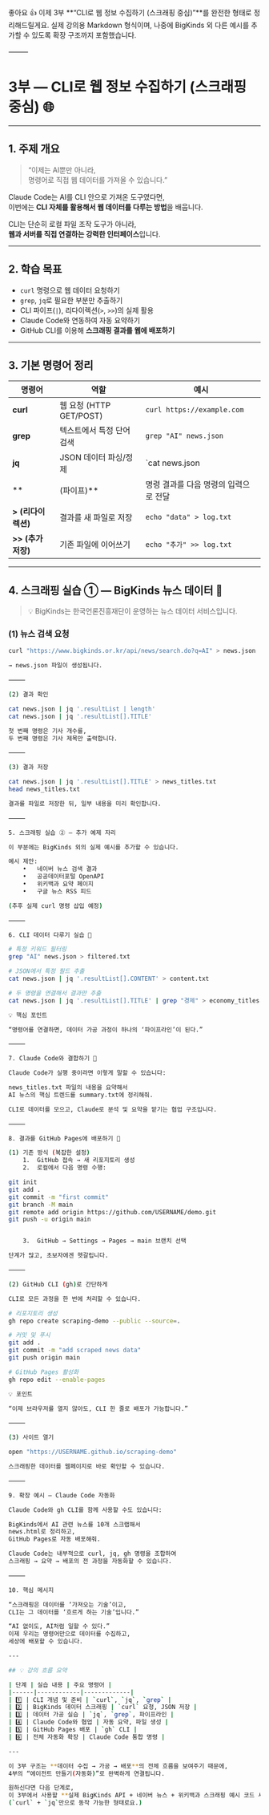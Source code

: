 좋아요 👍
이제 3부 **“CLI로 웹 정보 수집하기 (스크래핑 중심)”**를 완전한 형태로 정리해드릴게요.
실제 강의용 Markdown 형식이며, 나중에 BigKinds 외 다른 예시를 추가할 수 있도록 확장 구조까지 포함했습니다.

⸻


# 3부 — CLI로 웹 정보 수집하기 (스크래핑 중심) 🌐

---

## 1. 주제 개요

> “이제는 AI뿐만 아니라,  
> 명령어로 직접 웹 데이터를 가져올 수 있습니다.”

Claude Code는 AI를 CLI 안으로 가져온 도구였다면,  
이번에는 **CLI 자체를 활용해서 웹 데이터를 다루는 방법**을 배웁니다.  

CLI는 단순히 로컬 파일 조작 도구가 아니라,  
**웹과 서버를 직접 연결하는 강력한 인터페이스**입니다.

---

## 2. 학습 목표

- `curl` 명령으로 웹 데이터 요청하기  
- `grep`, `jq`로 필요한 부분만 추출하기  
- CLI 파이프(`|`), 리다이렉션(`>`, `>>`)의 실제 활용  
- Claude Code와 연동하여 자동 요약하기  
- GitHub CLI를 이용해 **스크래핑 결과를 웹에 배포하기**

---

## 3. 기본 명령어 정리

| 명령어 | 역할 | 예시 |
|---------|------|------|
| **curl** | 웹 요청 (HTTP GET/POST) | `curl https://example.com` |
| **grep** | 텍스트에서 특정 단어 검색 | `grep "AI" news.json` |
| **jq** | JSON 데이터 파싱/정제 | `cat news.json | jq '.resultList[].TITLE'` |
| **| (파이프)** | 명령 결과를 다음 명령의 입력으로 전달 | `cat a.txt | grep "error"` |
| **> (리다이렉션)** | 결과를 새 파일로 저장 | `echo "data" > log.txt` |
| **>> (추가 저장)** | 기존 파일에 이어쓰기 | `echo "추가" >> log.txt` |

---

## 4. 스크래핑 실습 ① — BigKinds 뉴스 데이터 📰

> 💡 BigKinds는 한국언론진흥재단이 운영하는 뉴스 데이터 서비스입니다.

### (1) 뉴스 검색 요청
```bash
curl "https://www.bigkinds.or.kr/api/news/search.do?q=AI" > news.json

→ news.json 파일이 생성됩니다.

⸻

(2) 결과 확인

cat news.json | jq '.resultList | length'
cat news.json | jq '.resultList[].TITLE'

첫 번째 명령은 기사 개수를,
두 번째 명령은 기사 제목만 출력합니다.

⸻

(3) 결과 저장

cat news.json | jq '.resultList[].TITLE' > news_titles.txt
head news_titles.txt

결과를 파일로 저장한 뒤, 일부 내용을 미리 확인합니다.

⸻

5. 스크래핑 실습 ② — 추가 예제 자리

이 부분에는 BigKinds 외의 실제 예시를 추가할 수 있습니다.

예시 제안:
	•	네이버 뉴스 검색 결과
	•	공공데이터포털 OpenAPI
	•	위키백과 요약 페이지
	•	구글 뉴스 RSS 피드

(추후 실제 curl 명령 삽입 예정)

⸻

6. CLI 데이터 다루기 실습 🧩

# 특정 키워드 필터링
grep "AI" news.json > filtered.txt

# JSON에서 특정 필드 추출
cat news.json | jq '.resultList[].CONTENT' > content.txt

# 두 명령을 연결해서 결과만 추출
cat news.json | jq '.resultList[].TITLE' | grep "경제" > economy_titles.txt

💡 핵심 포인트

“명령어를 연결하면, 데이터 가공 과정이 하나의 ‘파이프라인’이 된다.”

⸻

7. Claude Code와 결합하기 🤝

Claude Code가 실행 중이라면 이렇게 말할 수 있습니다:

news_titles.txt 파일의 내용을 요약해서  
AI 뉴스의 핵심 트렌드를 summary.txt에 정리해줘.

CLI로 데이터를 모으고, Claude로 분석 및 요약을 맡기는 협업 구조입니다.

⸻

8. 결과를 GitHub Pages에 배포하기 🚀

(1) 기존 방식 (복잡한 설정)
	1.	GitHub 접속 → 새 리포지토리 생성
	2.	로컬에서 다음 명령 수행:

git init
git add .
git commit -m "first commit"
git branch -M main
git remote add origin https://github.com/USERNAME/demo.git
git push -u origin main


	3.	GitHub → Settings → Pages → main 브랜치 선택

단계가 많고, 초보자에겐 헷갈립니다.

⸻

(2) GitHub CLI (gh)로 간단하게

CLI로 모든 과정을 한 번에 처리할 수 있습니다.

# 리포지토리 생성
gh repo create scraping-demo --public --source=.

# 커밋 및 푸시
git add .
git commit -m "add scraped news data"
git push origin main

# GitHub Pages 활성화
gh repo edit --enable-pages

💡 포인트

“이제 브라우저를 열지 않아도, CLI 한 줄로 배포가 가능합니다.”

⸻

(3) 사이트 열기

open "https://USERNAME.github.io/scraping-demo"

스크래핑한 데이터를 웹페이지로 바로 확인할 수 있습니다.

⸻

9. 확장 예시 — Claude Code 자동화

Claude Code와 gh CLI를 함께 사용할 수도 있습니다:

BigKinds에서 AI 관련 뉴스를 10개 스크랩해서  
news.html로 정리하고,  
GitHub Pages로 자동 배포해줘.

Claude Code는 내부적으로 curl, jq, gh 명령을 조합하여
스크래핑 → 요약 → 배포의 전 과정을 자동화할 수 있습니다.

⸻

10. 핵심 메시지

“스크래핑은 데이터를 ‘가져오는 기술’이고,
CLI는 그 데이터를 ‘흐르게 하는 기술’입니다.”

“AI 없이도, AI처럼 일할 수 있다.”
이제 우리는 명령어만으로 데이터를 수집하고,
세상에 배포할 수 있습니다.

---

## 💡 강의 흐름 요약

| 단계 | 실습 내용 | 주요 명령어 |
|------|------------|-------------|
| 1️⃣ | CLI 개념 및 준비 | `curl`, `jq`, `grep` |
| 2️⃣ | BigKinds 데이터 스크래핑 | `curl` 요청, JSON 저장 |
| 3️⃣ | 데이터 가공 실습 | `jq`, `grep`, 파이프라인 |
| 4️⃣ | Claude Code와 협업 | 자동 요약, 파일 생성 |
| 5️⃣ | GitHub Pages 배포 | `gh` CLI |
| 6️⃣ | 전체 자동화 확장 | Claude Code 통합 명령 |

---

이 3부 구조는 **데이터 수집 → 가공 → 배포**의 전체 흐름을 보여주기 때문에,  
4부의 “에이전트 만들기(자동화)”로 완벽하게 연결됩니다.  

원하신다면 다음 단계로,  
이 3부에서 사용할 **실제 BigKinds API + 네이버 뉴스 + 위키백과 스크래핑 예시 코드 세트**를 만들어드릴까요?  
(`curl` + `jq`만으로 동작 가능한 형태로요.)